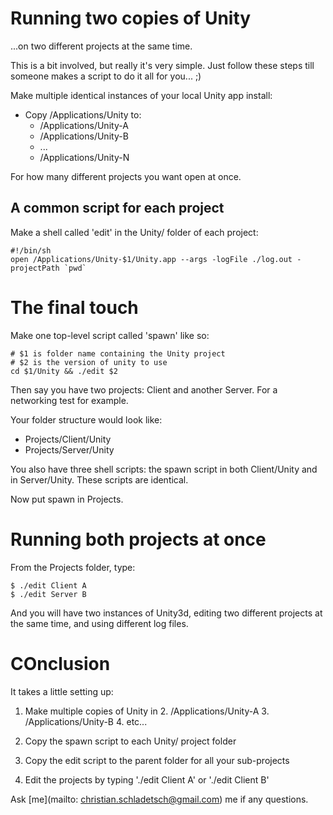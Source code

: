 # Running two copies of Unity 
...on two different projects at the same time.

This is a bit involved, but really it's very simple. Just follow these steps till someone makes a script to do it all for you... ;)

Make multiple identical instances of your local Unity app install:

* Copy /Applications/Unity to:
	* /Applications/Unity-A
	* /Applications/Unity-B
	* ...
	* /Applications/Unity-N

For how many different projects you want open at once.

## A common script for each project
Make a shell called 'edit' in the Unity/ folder of each project:

	#!/bin/sh
	open /Applications/Unity-$1/Unity.app --args -logFile ./log.out -projectPath `pwd`

# The final touch

Make one top-level script called 'spawn' like so:

	# $1 is folder name containing the Unity project
	# $2 is the version of unity to use
	cd $1/Unity && ./edit $2

Then say you have two projects: Client and another Server. For a networking test for example.

Your folder structure would look like:

* Projects/Client/Unity
* Projects/Server/Unity

You also have three shell scripts: the spawn script in both Client/Unity and in Server/Unity. These scripts are identical.

Now put spawn in Projects.

# Running both projects at once

From the Projects folder, type:

	$ ./edit Client A
	$ ./edit Server B

And you will have two instances of Unity3d, editing two different projects at the same time, and using different log files.

# COnclusion

It takes a little setting up:

1. Make multiple copies of Unity in
	2. /Applications/Unity-A
	3. /Applications/Unity-B
	4. etc...

1. Copy the spawn script to each Unity/ project folder
2. Copy the edit script to the parent folder for all your sub-projects
3. Edit the projects by typing './edit Client A' or './edit Client B'


Ask [me](mailto: christian.schladetsch@gmail.com) me if any questions.

